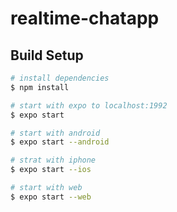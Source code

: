 # realtime-chatapp

## Build Setup

```bash
# install dependencies
$ npm install

# start with expo to localhost:1992
$ expo start

# start with android
$ expo start --android

# strat with iphone
$ expo start --ios

# start with web
$ expo start --web
```